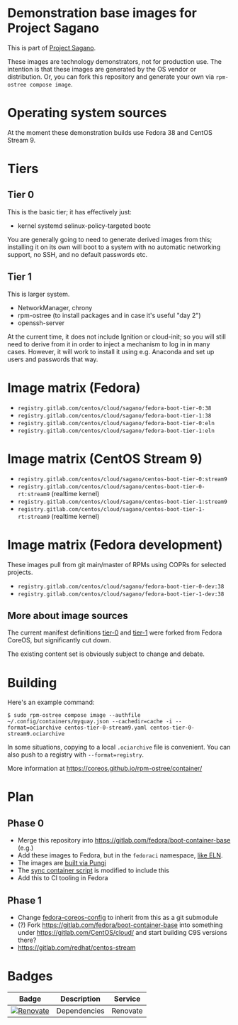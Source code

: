 # Demonstration base images for Project Sagano

This is part of [Project Sagano](https://gitlab.com/CentOS/cloud/issue-tracker/-/blob/main/README.md).

These images are technology demonstrators, not for production use.  The intention is that these images are
generated by the OS vendor or distribution.  Or, you can fork this repository and generate your own
via `rpm-ostree compose image`.

# Operating system sources

At the moment these demonstration builds use Fedora 38 and CentOS Stream 9.

# Tiers

## Tier 0

This is the basic tier; it has effectively just:

- kernel systemd selinux-policy-targeted bootc

You are generally going to need to generate derived images from this; installing
it on its own will boot to a system with no automatic networking support, no SSH,
and no default passwords etc.

## Tier 1

This is larger system.

- NetworkManager, chrony
- rpm-ostree (to install packages and in case it's useful "day 2")
- openssh-server

At the current time, it does not include Ignition or cloud-init; so you will
still need to derive from it in order to inject a mechanism to log in in many
cases.  However, it will work to install it using e.g. Anaconda and set up
users and passwords that way.

# Image matrix (Fedora)

- `registry.gitlab.com/centos/cloud/sagano/fedora-boot-tier-0:38`
- `registry.gitlab.com/centos/cloud/sagano/fedora-boot-tier-1:38`
- `registry.gitlab.com/centos/cloud/sagano/fedora-boot-tier-0:eln`
- `registry.gitlab.com/centos/cloud/sagano/fedora-boot-tier-1:eln`

# Image matrix (CentOS Stream 9)

- `registry.gitlab.com/centos/cloud/sagano/centos-boot-tier-0:stream9`
- `registry.gitlab.com/centos/cloud/sagano/centos-boot-tier-0-rt:stream9` (realtime kernel)
- `registry.gitlab.com/centos/cloud/sagano/centos-boot-tier-1:stream9`
- `registry.gitlab.com/centos/cloud/sagano/centos-boot-tier-1-rt:stream9` (realtime kernel)

# Image matrix (Fedora development)

These images pull from git main/master of RPMs using COPRs for selected projects.

- `registry.gitlab.com/centos/cloud/sagano/fedora-boot-tier-0-dev:38`
- `registry.gitlab.com/centos/cloud/sagano/fedora-boot-tier-1-dev:38`

## More about image sources

The current manifest definitions [tier-0](tier-0) and [tier-1](tier-1) were forked from Fedora CoreOS, but significantly
cut down.

The existing content set is obviously subject to change and debate.

# Building

Here's an example command:

```
$ sudo rpm-ostree compose image --authfile ~/.config/containers/myquay.json --cachedir=cache -i --format=ociarchive centos-tier-0-stream9.yaml centos-tier-0-stream9.ociarchive
```

In some situations, copying to a local `.ociarchive` file is convenient.  You can also push to a registry with `--format=registry`.

More information at https://coreos.github.io/rpm-ostree/container/

# Plan

## Phase 0

- Merge this repository into https://gitlab.com/fedora/boot-container-base (e.g.)
- Add these images to Fedora, but in the `fedoraci` namespace, [like ELN](https://docs.fedoraproject.org/en-US/eln/deliverables/).
- The images are [built via Pungi](https://pagure.io/pungi/pull-request/1699)
- The [sync container script](https://pagure.io/releng/pull-request/11180) is modified to include this
- Add this to CI tooling in Fedora

## Phase 1

- Change [fedora-coreos-config](https://github.com/coreos/fedora-coreos-config/) to inherit from this as a git submodule
- (?) Fork https://gitlab.com/fedora/boot-container-base into something under https://gitlab.com/CentOS/cloud/ and start building C9S versions there?
- https://gitlab.com/redhat/centos-stream

# Badges

| Badge                   | Description          | Service      |
| ----------------------- | -------------------- | ------------ |
| [![Renovate][1]][2]     | Dependencies         | Renovate     |

[1]: https://img.shields.io/badge/renovate-enabled-brightgreen?logo=renovate
[2]: https://renovatebot.com
